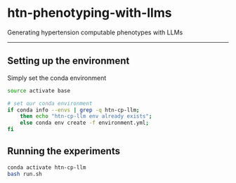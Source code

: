 # htn-phenotyping-with-llms

Generating hypertension computable phenotypes with LLMs

-----

## Setting up the environment

Simply set the conda environment

```bash
source activate base

# set our conda environment
if conda info --envs | grep -q htn-cp-llm;
    then echo "htn-cp-llm env already exists";
    else conda env create -f environment.yml;
fi
```

## Running the experiments

```bash
conda activate htn-cp-llm
bash run.sh
```
